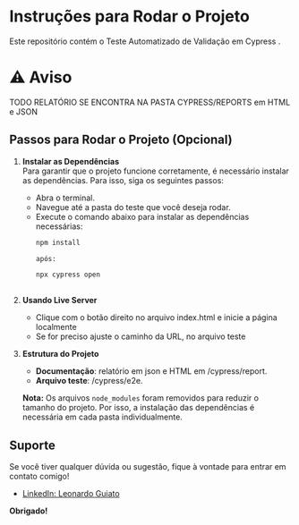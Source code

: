 # **Instruções para Rodar o Projeto**

Este repositório contém o Teste Automatizado de Validação em Cypress . 

# **⚠ Aviso**
TODO RELATÓRIO SE ENCONTRA NA PASTA CYPRESS/REPORTS em HTML e JSON

## **Passos para Rodar o Projeto** (Opcional)

1. **Instalar as Dependências**  
   Para garantir que o projeto funcione corretamente, é necessário instalar as dependências. Para isso, siga os seguintes passos:
   
   - Abra o terminal.
   - Navegue até a pasta do teste que você deseja rodar.
   - Execute o comando abaixo para instalar as dependências necessárias:
     ```bash
     npm install

     após:

     npx cypress open
      
     
     ```
2. **Usando Live Server**
     - Clique com o botão direito no arquivo index.html e inicie a página localmente
     - Se for preciso ajuste o caminho da URL, no arquivo teste

   



2. **Estrutura do Projeto**  
   
   - **Documentação**: relatório em json e HTML em /cypress/report.
   - **Arquivo teste**:  /cypress/e2e.
  
   
   **Nota:** Os arquivos `node_modules` foram removidos para reduzir o tamanho do projeto. Por isso, a instalação das dependências é necessária em cada pasta individualmente.

## **Suporte**

Se você tiver qualquer dúvida ou sugestão, fique à vontade para entrar em contato comigo!

- [LinkedIn: Leonardo Guiato](https://www.linkedin.com/in/leonardo-guiato/)

**Obrigado!**

